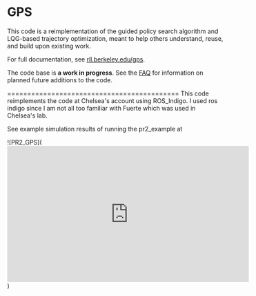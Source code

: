 GPS
======

This code is a reimplementation of the guided policy search algorithm and LQG-based trajectory optimization, meant to help others understand, reuse, and build upon existing work.

For full documentation, see [rll.berkeley.edu/gps](http://rll.berkeley.edu/gps).

The code base is **a work in progress**. See the [FAQ](http://rll.berkeley.edu/gps/faq.html) for information on planned future additions to the code.
 
===========================================
This code reimplements the code at Chelsea's account using ROS_Indigo. I used ros indigo since I am not all too familiar with Fuerte which was used in Chelsea's lab.
 
See example simulation results of running the pr2_example at 

![PR2_GPS](<iframe width="560" height="315" src="https://www.youtube.com/embed/HzwAbarXbDg" frameborder="0" allowfullscreen></iframe>)
